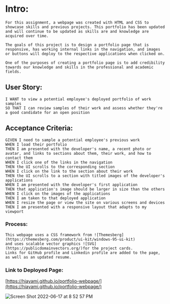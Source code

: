 # Intro:

    For this assignment, a webpage was created with HTML and CSS to showcase skills and previous projects. This portfolio has been updated and will continue to be updated as skills are and knowledge are acquired over time.

    The goals of this project is to design a portfolio page that is responsive, has working internal links in the navigation, and images or buttons will deploy to the respective applications when clicked on. 

    One of the purposes of creating a portfolio page is to add credibility towards our knowledge and skills in the professional and academic fields. 

## User Story:

    I WANT to view a potential employee's deployed portfolio of work samples
    SO THAT I can review samples of their work and assess whether they're a good candidate for an open position

## Acceptance Criteria:

    GIVEN I need to sample a potential employee's previous work
    WHEN I load their portfolio
    THEN I am presented with the developer's name, a recent photo or avatar, and links to sections about them, their work, and how to contact them
    WHEN I click one of the links in the navigation
    THEN the UI scrolls to the corresponding section
    WHEN I click on the link to the section about their work
    THEN the UI scrolls to a section with titled images of the developer's applications
    WHEN I am presented with the developer's first application
    THEN that application's image should be larger in size than the others
    WHEN I click on the images of the applications
    THEN I am taken to that deployed application
    WHEN I resize the page or view the site on various screens and devices
    THEN I am presented with a responsive layout that adapts to my viewport


### Process:

    This webpage uses a CSS framework from ![Themesberg](https://themesberg.com/product/ui-kit/windows-95-ui-kit)    
    and uses scalable vector graphics ![SVG](https://publicdomainvectors.org/)for the project cards.
    Links for GitHub profile and Linkedin profile are added to the page, as well as an updated resume.

### Link to Deployed Page:

[https://hiayami.github.io/portfolio-webpage/](https://hiayami.github.io/portfolio-webpage/)


![Screen Shot 2022-06-17 at 8 52 57 PM](https://user-images.githubusercontent.com/98536530/174421832-5bd37c5d-ff2c-4ec3-9e65-d4ec39c53be3.png)

